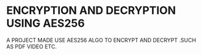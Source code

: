 # ENCRYPTION AND DECRYPTION USING AES256
 A PROJECT MADE USE AES256 ALGO TO ENCRYPT AND DECRYPT .SUCH  AS PDF VIDEO ETC.
